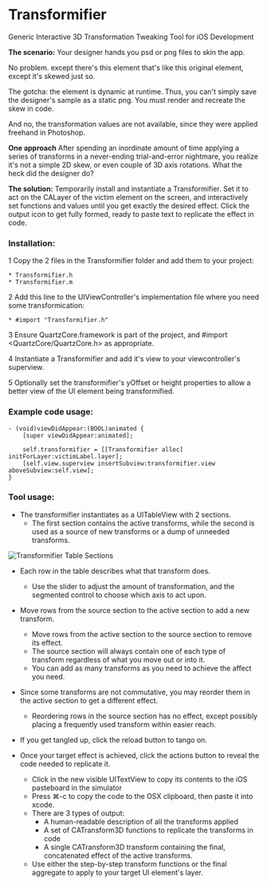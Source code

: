 # Transformifier

Generic Interactive 3D Transformation Tweaking Tool for iOS Development

**The scenario:**
Your designer hands you psd or png files to skin the app. 

No problem. except there's this element that's like this original element, except it's skewed just so. 

The gotcha: the element is dynamic at runtime.  Thus, you can't simply save the designer's sample as a static png. You must render and recreate the skew in code.

And no, the transformation values are not available, since they were applied freehand in Photoshop.

**One approach**
After spending an inordinate amount of time applying a series of transforms in a never-ending trial-and-error nightmare, you realize it's not a simple 2D skew, or even couple of 3D axis rotations. What the heck did the designer do?

**The solution:**
Temporarily install and instantiate a Transformifier. Set it to act on the CALayer of the victim element on the screen, and interactively set functions and values until you get exactly the desired effect. Click the output icon to get fully formed, ready to paste text to replicate the effect in code.

### Installation:

1 Copy the 2 files in the Transformifier folder and add them to your project:

	* Transformifier.h
	* Transformifier.m
	
2 Add this line to the UIViewController's implementation file where you need some transformication:

	* #import "Transformifier.h"

3 Ensure QuartzCore.framework is part of the project, and #import <QuartzCore/QuartzCore.h> as appropriate.

4 Instantiate a Transformifier and add it's view to your viewcontroller's superview.

5 Optionally set the transformifier's yOffset or height properties to allow a better view of the UI element being transformified.


### Example code usage:

	- (void)viewDidAppear:(BOOL)animated {
		[super viewDidAppear:animated];

		self.transformifier = [[Transformifier alloc] initForLayer:victimLabel.layer];
		[self.view.superview insertSubview:transformifier.view aboveSubview:self.view];
	}


### Tool usage:


* The transformifier instantiates as a UITableView with 2 sections. 
	* The first section contains the active transforms, while the second is used as a source of new transforms or a dump of unneeded transforms.

![Transformifier Table Sections](Transformifier/wiki/images/transformifier1.png)

* Each row in the table describes what that transform does. 
	* Use the slider to adjust the amount of transformation, and the segmented control to choose which axis to act upon.

 
* Move rows from the source section to the active section to add a new transform. 
	* Move rows from the active section to the source section to remove its effect. 
	* The source section will always contain one of each type of transform regardless of what you move out or into it. 
	* You can add as many transforms as you need to achieve the affect you need.

 
* Since some transforms are not commutative, you may reorder them in the active section to get a different effect. 
	* Reordering rows in the source section has no effect, except possibly placing a frequently used transform within easier reach.

 
* If you get tangled up, click the reload button to tango on.

 
* Once your target effect is achieved, click the actions button to reveal the code needed to replicate it.
	* Click in the new visible UITextView to copy its contents to the iOS pasteboard in the simulator
	* Press ⌘-c to copy the code to the OSX clipboard, then paste it into xcode.
	* There are 3 types of output:
		* A human-readable description of all the transforms applied
		* A set of CATransform3D functions to replicate the transforms in code
		* A single CATransform3D transform containing the final, concatenated effect of the active transforms.
	* Use either the step-by-step transform functions or the final aggregate to apply to your target UI element's layer.

